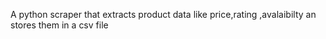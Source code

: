 A python scraper that extracts product data like price,rating ,avalaibilty an stores them in a csv file